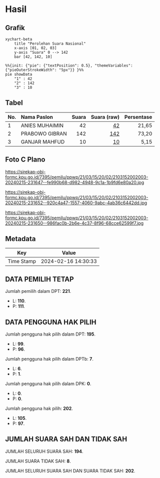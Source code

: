 # Hasil

## Grafik

```mermaid
xychart-beta
    title "Perolehan Suara Nasional"
    x-axis [01, 02, 03]
    y-axis "Suara" 0 --> 142
    bar [42, 142, 10]
```

```mermaid
%%{init: {"pie": {"textPosition": 0.5}, "themeVariables": {"pieOuterStrokeWidth": "5px"}} }%%
pie showData
    "1" : 42
    "2" : 142
    "3" : 10
```

## Tabel

| No. | Nama Paslon    | Suara | Suara (raw) | Persentase |
|:--- |:-------------- | -----:| -----------:| ----------:|
| 1   | ANIES MUHAIMIN | 42    | [42][p-1]   | 21,65      |
| 2   | PRABOWO GIBRAN | 142   | [142][p-2]  | 73,20      |
| 3   | GANJAR MAHFUD  | 10    | [10][p-3]   | 5,15       |


[p-1]: https://github.com/gigit-pemilu/pemilu-2024/blob/main/pilpres/hitung-suara/sub/21-kepulauan-riau/sub/03-natuna/sub/15-bunguran-timur-laut/sub/2002-ceruk/sub/003-tps/sub/paslon-1.txt
[p-2]: https://github.com/gigit-pemilu/pemilu-2024/blob/main/pilpres/hitung-suara/sub/21-kepulauan-riau/sub/03-natuna/sub/15-bunguran-timur-laut/sub/2002-ceruk/sub/003-tps/sub/paslon-2.txt
[p-3]: https://github.com/gigit-pemilu/pemilu-2024/blob/main/pilpres/hitung-suara/sub/21-kepulauan-riau/sub/03-natuna/sub/15-bunguran-timur-laut/sub/2002-ceruk/sub/003-tps/sub/paslon-3.txt

## Foto C Plano

https://sirekap-obj-formc.kpu.go.id/7395/pemilu/ppwp/21/03/15/20/02/2103152002003-20240215-231647--fe990b68-d982-4948-9c1a-1b9fd6e80a20.jpg

https://sirekap-obj-formc.kpu.go.id/7395/pemilu/ppwp/21/03/15/20/02/2103152002003-20240215-231652--920c4a47-1557-4060-9abc-4ab36c6442dd.jpg

https://sirekap-obj-formc.kpu.go.id/7395/pemilu/ppwp/21/03/15/20/02/2103152002003-20240215-231650--986fac0b-2b6e-4c37-8f96-68cce62599f7.jpg


## Metadata

| Key        | Value               |
| ---------- | ------------------- |
| Time Stamp | 2024-02-16 14:30:33 |


## DATA PEMILIH TETAP

Jumlah pemilih dalam DPT: **221**.
 * L: **110**.
 * P: **111**.

## DATA PENGGUNA HAK PILIH

Jumlah pengguna hak pilih dalam DPT: **195**.
 * L: **99**.
 * P: **96**.

Jumlah pengguna hak pilih dalam DPTb: **7**.
 * L: **6**.
 * P: **1**.

Jumlah pengguna hak pilih dalam DPK: **0**.
 * L: **0**.
 * P: **0**.

Jumlah pengguna hak pilih: **202**.
 * L: **105**.
 * P: **97**.

## JUMLAH SUARA SAH DAN TIDAK SAH

JUMLAH SELURUH SUARA SAH: **194**.

JUMLAH SUARA TIDAK SAH: **8**.

JUMLAH SELURUH SUARA SAH DAN SUARA TIDAK SAH: **202**.


